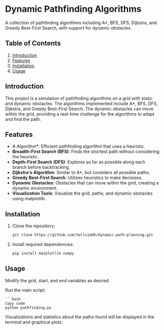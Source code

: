 # Dynamic Pathfinding Algorithms

A collection of pathfinding algorithms including A*, BFS, DFS, Dijkstra, and Greedy Best-First Search, with support for dynamic obstacles.

<!-- ![Pathfinding Visualization](./pathfinding_visualization.png) Replace with actual image link -->

## Table of Contents
1. [Introduction](#introduction)
2. [Features](#features)
3. [Installation](#installation)
4. [Usage](#usage)

## Introduction
This project is a simulation of pathfinding algorithms on a grid with static and dynamic obstacles. The algorithms implemented include A*, BFS, DFS, Dijkstra, and Greedy Best-First Search. The dynamic obstacles can move within the grid, providing a real-time challenge for the algorithms to adapt and find the path.

## Features
- **A* Algorithm**: Efficient pathfinding algorithm that uses a heuristic.
- **Breadth-First Search (BFS)**: Finds the shortest path without considering the heuristic.
- **Depth-First Search (DFS)**: Explores as far as possible along each branch before backtracking.
- **Dijkstra's Algorithm**: Similar to A*, but considers all possible paths.
- **Greedy Best-First Search**: Utilizes heuristics to make decisions.
- **Dynamic Obstacles**: Obstacles that can move within the grid, creating a dynamic environment.
- **Visualization Tools**: Visualize the grid, paths, and dynamic obstacles using matplotlib.

## Installation
1. Clone the repository:
   ```bash
   git clone https://github.com/tellsiddh/dynamic-path-planning.git

2. Install required dependencies:
    ```bash
    pip install matplotlib numpy

## Usage

Modify the grid, start, and end variables as desired.

Run the main script:

    ```bash
    Copy code
    python pathfinding.py

Visualizations and statistics about the paths found will be displayed in the terminal and graphical plots.